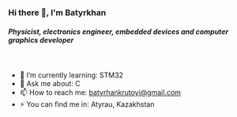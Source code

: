 ### Hi there 👋, I'm Batyrkhan
##### Physicist, electronics engineer, embedded devices and computer graphics developer

<br>

- 🌱 I’m currently learning: STM32
- 💬 Ask me about: C
- 📫 How to reach me: batyrhankrutoyi@gmail.com
- ⚡ You can find me in: Atyrau, Kazakhstan

